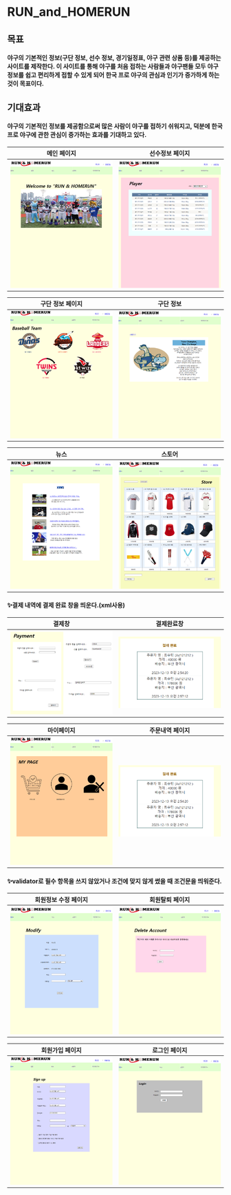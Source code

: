 # RUN_and_HOMERUN

## 목표

#### 야구의 기본적인 정보(구단 정보, 선수 정보, 경기일정표, 야구 관련 상품 등)를 제공하는 사이트를 제작한다. 이 사이트를 통해 야구를 처음 접하는 사람들과 야구팬들 모두 야구 정보를 쉽고 편리하게 접할 수 있게 되어 한국 프로 야구의 관심과 인기가 증가하게 하는 것이 목표이다.

## 기대효과

#### 야구의 기본적인 정보를 제공함으로써 많은 사람이 야구를 접하기 쉬워지고, 덕분에 한국 프로 야구에 관한 관심이 증가하는 효과를 기대하고 있다.

|메인 페이지|선수정보 페이지|
|:---:|:---:|
|<img width="329" src="https://github.com/csm031231/RUN_and_HOMERUN/blob/main/image/홈 화면.png"/>|<img width="329" src="https://github.com/csm031231/RUN_and_HOMERUN/blob/main/image/선수정보 페이지.png"/>|

|구단 정보 페이지|구단 정보|
|:---:|:---:|
|<img width="329" src="https://github.com/csm031231/RUN_and_HOMERUN/blob/main/image/구단정보 페이지.png"/>|<img width="329" src="https://github.com/csm031231/RUN_and_HOMERUN/blob/main/image/구단정보2.png"/>|

|뉴스|스토어|
|:---:|:---:|
|<img width="329" src="https://github.com/csm031231/RUN_and_HOMERUN/blob/main/image/뉴스 페이지.png"/>|<img width="329" src="https://github.com/csm031231/RUN_and_HOMERUN/blob/main/image/스토어.png"/>|

#### ✨결제 내역에 결제 완료 창을 띄운다.(xml사용)

|결제창|결제완료창|
|:---:|:---:|
|<img width="329" src="https://github.com/csm031231/RUN_and_HOMERUN/blob/main/image/결제창.png"/>| <img width="329" src="https://github.com/csm031231/RUN_and_HOMERUN/blob/main/image/결제완료.png"/>  |


|마이페이지|주문내역 페이지|
|:---:|:---:|
|<img width="329" src="https://github.com/csm031231/RUN_and_HOMERUN/blob/main/image/마이페이지.png"/>|<img width="329" src="https://github.com/csm031231/RUN_and_HOMERUN/blob/main/image/결제완료.png"/>|

#### ✨validator로 필수 항목을 쓰지 않았거나 조건에 맞지 않게 썼을 때 조건문을 띄워준다.

|회원정보 수정 페이지|회원탈퇴 페이지|
|:---:|:---:|
|<img width="329" src="https://github.com/csm031231/RUN_and_HOMERUN/blob/main/image/회원 정보 수정 페이지.png"/>|<img width="329" src="https://github.com/csm031231/RUN_and_HOMERUN/blob/main/image/회원탈퇴 페이지.png"/>|

|회원가입 페이지|로그인 페이지|
|:---:|:---:|
|<img width="329" src="https://github.com/csm031231/RUN_and_HOMERUN/blob/main/image/회원가입 페이지.png"/>|<img width="329" src="https://github.com/csm031231/RUN_and_HOMERUN/blob/main/image/로그인 페이지.png"/>|
